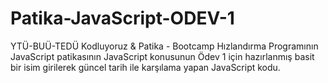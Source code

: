 # Patika-JavaScript-ODEV-1
YTÜ-BUÜ-TEDÜ Kodluyoruz & Patika - Bootcamp Hızlandırma Programının JavaScript patikasının JavaScript konusunun Ödev 1 için hazırlanmış basit bir isim girilerek güncel tarih ile karşılama yapan JavaScript kodu.

